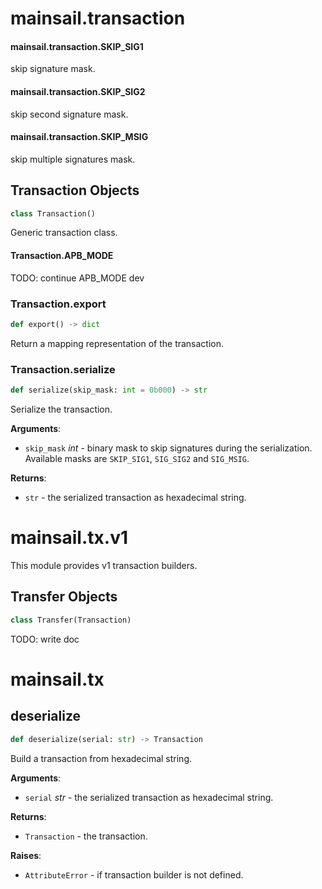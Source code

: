 <a id="mainsail.transaction"></a>

# mainsail.transaction

<a id="mainsail.transaction.SKIP_SIG1"></a>

#### mainsail.transaction.SKIP\_SIG1

skip signature mask.

<a id="mainsail.transaction.SKIP_SIG2"></a>

#### mainsail.transaction.SKIP\_SIG2

skip second signature mask.

<a id="mainsail.transaction.SKIP_MSIG"></a>

#### mainsail.transaction.SKIP\_MSIG

skip multiple signatures mask.

<a id="mainsail.transaction.Transaction"></a>

## Transaction Objects

```python
class Transaction()
```

Generic transaction class.

<a id="mainsail.transaction.Transaction.APB_MODE"></a>

#### Transaction.APB\_MODE

TODO: continue APB_MODE dev

<a id="mainsail.transaction.Transaction.export"></a>

### Transaction.export

```python
def export() -> dict
```

Return a mapping representation of the transaction.

<a id="mainsail.transaction.Transaction.serialize"></a>

### Transaction.serialize

```python
def serialize(skip_mask: int = 0b000) -> str
```

Serialize the transaction.

**Arguments**:

- `skip_mask` _int_ - binary mask to skip signatures during the
  serialization. Available masks are `SKIP_SIG1`, `SIG_SIG2` and
  `SIG_MSIG`.
  

**Returns**:

- `str` - the serialized transaction as hexadecimal string.

<a id="mainsail.tx.v1"></a>

# mainsail.tx.v1

This module provides v1 transaction builders.

<a id="mainsail.tx.v1.Transfer"></a>

## Transfer Objects

```python
class Transfer(Transaction)
```

TODO: write doc

<a id="mainsail.tx"></a>

# mainsail.tx

<a id="mainsail.tx.deserialize"></a>

## deserialize

```python
def deserialize(serial: str) -> Transaction
```

Build a transaction from hexadecimal string.

**Arguments**:

- `serial` _str_ - the serialized transaction as hexadecimal string.
  

**Returns**:

- `Transaction` - the transaction.
  

**Raises**:

- `AttributeError` - if transaction builder is not defined.

